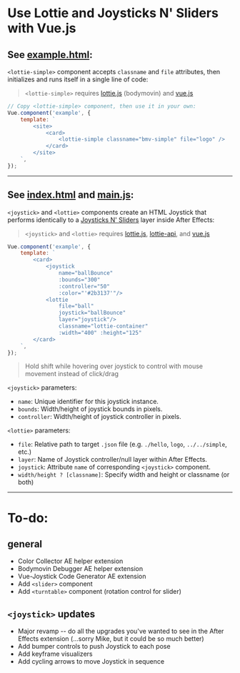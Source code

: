 # Use Lottie and Joysticks N' Sliders with Vue.js

## See [example.html](https://github.com/Inventsable/Vue-Lottie-JoysticksNSliders/blob/master/example.html):

`<lottie-simple>` component accepts `classname` and `file` attributes, then initializes and runs itself in a single line of code:

> `<lottie-simple>` requires [lottie.js](https://github.com/airbnb/lottie-web) (bodymovin) and [vue.js](https://vuejs.org/)

```javascript
// Copy <lottie-simple> component, then use it in your own:
Vue.component('example', {
    template: `
        <site>
            <card>
                <lottie-simple classname="bmv-simple" file="logo" />
            </card>
        </site>
    `,
});
```

---

## See [index.html](https://github.com/Inventsable/Vue-Lottie-JoysticksNSliders/blob/master/index.html) and [main.js](https://github.com/Inventsable/Vue-Lottie-JoysticksNSliders/blob/master/main.js):

`<joystick>` and `<lottie>` components create an HTML Joystick that performs identically to a [Joysticks N' Sliders](https://aescripts.com/joysticks-n-sliders/) layer inside After Effects:

> `<joystick>` and `<lottie>` requires [lottie.js](https://github.com/airbnb/lottie-web), [lottie-api](https://github.com/bodymovin/lottie-api), and [vue.js](https://vuejs.org/)

```javascript
Vue.component('example', {
    template: `
        <card>
            <joystick
                name="ballBounce"
                :bounds="300" 
                :controller="50" 
                :color="'#2b3137'"/>
            <lottie 
                file="ball" 
                joystick="ballBounce"
                layer="joystick"/>
                classname="lottie-container"
                :width="400" :height="125" 
        </card>
    `,
});
```

> Hold shift while hovering over joystick to control with mouse movement instead of click/drag

`<joystick>` parameters:

* `name`: Unique identifier for this joystick instance.
* `bounds`: Width/height of joystick bounds in pixels.
* `controller`: Width/height of joystick controller in pixels.

`<lottie>` parameters:

* `file`: Relative path to target `.json` file (e.g. `./hello`, `logo`, `../../simple`, etc.)
* `layer`: Name of Joystick controller/null layer within After Effects.
* `joystick`: Attribute `name` of corresponding `<joystick>` component.
* `width/height ? [classname]`: Specify width and height or classname (or both)

---

# To-do:

## general

* Color Collector AE helper extension
* Bodymovin Debugger AE helper extension
* Vue-Joystick Code Generator AE extension
* Add `<slider>` component
* Add `<turntable>` component (rotation control for slider)

## `<joystick>` updates

* Major revamp -- do all the upgrades you've wanted to see in the After Effects extension (...sorry Mike, but it could be so much better)
* Add bumper controls to push Joystick to each pose
* Add keyframe visualizers
* Add cycling arrows to move Joystick in sequence